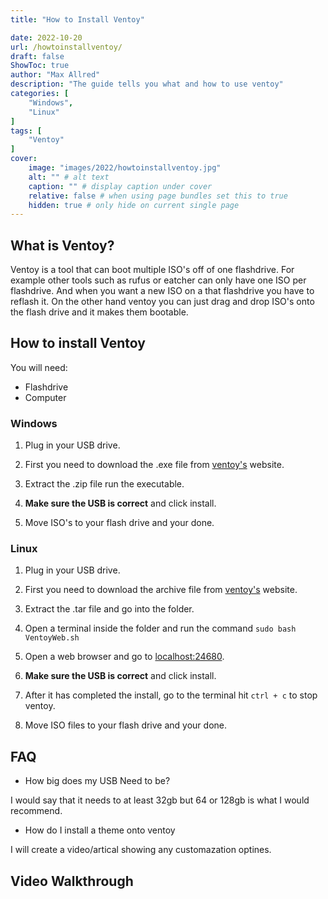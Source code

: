 ```yaml
---
title: "How to Install Ventoy"

date: 2022-10-20
url: /howtoinstallventoy/
draft: false
ShowToc: true
author: "Max Allred"
description: "The guide tells you what and how to use ventoy"
categories: [
    "Windows",
    "Linux"
]
tags: [
    "Ventoy"
]
cover:
    image: "images/2022/howtoinstallventoy.jpg"
    alt: "" # alt text
    caption: "" # display caption under cover
    relative: false # when using page bundles set this to true
    hidden: true # only hide on current single page
---
```


## What is Ventoy?

Ventoy is a tool that can boot multiple ISO's off of one flashdrive. For example other tools such as rufus or eatcher can only have one ISO per flashdrive. And when you want a new ISO on a that flashdrive you have to reflash it. On the other hand ventoy you can just drag and drop ISO's onto the flash drive and it makes them bootable.

## How to install Ventoy

You will need:

- Flashdrive
- Computer

### Windows

1. Plug in your USB drive.

2. First you need to download the .exe file from [ventoy's](https://github.com/ventoy/Ventoy/releases) website.

3. Extract the .zip file run the executable.

4. **Make sure the USB is correct** and click install. 

5. Move ISO's to your flash drive and your done.

### Linux

1. Plug in your USB drive.

2. First you need to download the archive file from [ventoy's](https://github.com/ventoy/Ventoy/releases) website.

3. Extract the .tar file and go into the folder.

4. Open a terminal inside the folder and run the command `sudo bash VentoyWeb.sh`

5. Open a web browser and go to [localhost:24680](http://localhost:24680/).

6. **Make sure the USB is correct** and click install. 

7. After it has completed the install, go to the terminal hit `ctrl + c` to stop ventoy.

8. Move ISO files to your flash drive and your done.

## FAQ

- How big does my USB Need to be?

I would say that it needs to at least 32gb but 64 or 128gb is what I would recommend.

- How do I install a theme onto ventoy

I will create a video/artical showing any customazation optines.

## Video Walkthrough
